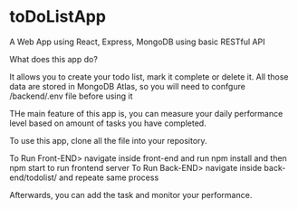 # toDoListApp
A Web App using React, Express, MongoDB using basic RESTful API

What does this app do?

It allows you to create your todo list, mark it complete or delete it. All those data are stored in MongoDB Atlas, so you will need to confgure /backend/.env file before using it

THe main feature of this app is, you can measure your daily performance level based on amount of tasks you have completed. 

To use this app, clone all the file into your repository.

To Run Front-END>
                navigate inside front-end and run npm install and then npm start to run frontend server
To Run Back-END>
                navigate inside back-end/todolist/ and repeate same process
                
Afterwards, you can add the task and monitor your performance.
